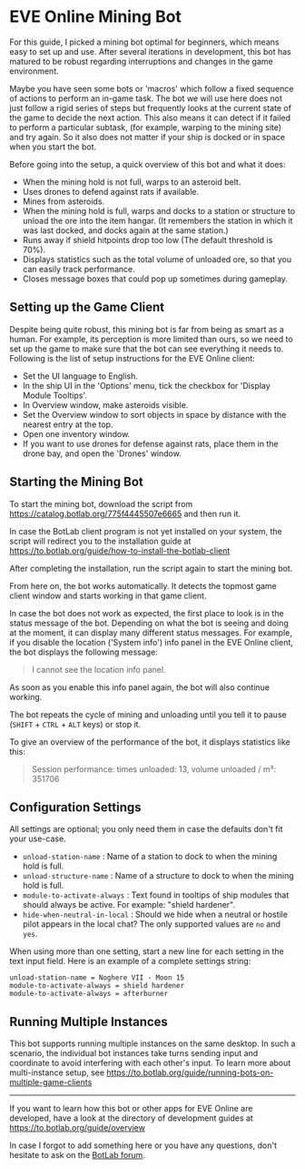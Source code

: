 # EVE Online Mining Bot

For this guide, I picked a mining bot optimal for beginners, which means easy to set up and use. After several iterations in development, this bot has matured to be robust regarding interruptions and changes in the game environment.

Maybe you have seen some bots or 'macros' which follow a fixed sequence of actions to perform an in-game task. The bot we will use here does not just follow a rigid series of steps but frequently looks at the current state of the game to decide the next action. This also means it can detect if it failed to perform a particular subtask, (for example, warping to the mining site) and try again. So it also does not matter if your ship is docked or in space when you start the bot.

Before going into the setup, a quick overview of this bot and what it does:

+ When the mining hold is not full, warps to an asteroid belt.
+ Uses drones to defend against rats if available.
+ Mines from asteroids.
+ When the mining hold is full, warps and docks to a station or structure to unload the ore into the item hangar. (It remembers the station in which it was last docked, and docks again at the same station.)
+ Runs away if shield hitpoints drop too low (The default threshold is 70%).
+ Displays statistics such as the total volume of unloaded ore, so that you can easily track performance.
+ Closes message boxes that could pop up sometimes during gameplay.

## Setting up the Game Client

Despite being quite robust, this mining bot is far from being as smart as a human. For example, its perception is more limited than ours, so we need to set up the game to make sure that the bot can see everything it needs to. Following is the list of setup instructions for the EVE Online client:

+ Set the UI language to English.
+ In the ship UI in the 'Options' menu, tick the checkbox for 'Display Module Tooltips'.
+ In Overview window, make asteroids visible.
+ Set the Overview window to sort objects in space by distance with the nearest entry at the top.
+ Open one inventory window.
+ If you want to use drones for defense against rats, place them in the drone bay, and open the 'Drones' window.

## Starting the Mining Bot

To start the mining bot, download the script from <https://catalog.botlab.org/775f4445507e6665> and then run it.

In case the BotLab client program is not yet installed on your system, the script will redirect you to the installation guide at <https://to.botlab.org/guide/how-to-install-the-botlab-client>

After completing the installation, run the script again to start the mining bot.

From here on, the bot works automatically. It detects the topmost game client window and starts working in that game client.

In case the bot does not work as expected, the first place to look is in the status message of the bot. Depending on what the bot is seeing and doing at the moment, it can display many different status messages.
For example, if you disable the location ('System info') info panel in the EVE Online client, the bot displays the following message:

> I cannot see the location info panel.

As soon as you enable this info panel again, the bot will also continue working.

The bot repeats the cycle of mining and unloading until you tell it to pause (`SHIFT` + `CTRL` + `ALT` keys) or stop it.

To give an overview of the performance of the bot, it displays statistics like this:

> Session performance: times unloaded: 13, volume unloaded / m³: 351706

## Configuration Settings

All settings are optional; you only need them in case the defaults don't fit your use-case.

+ `unload-station-name` : Name of a station to dock to when the mining hold is full.
+ `unload-structure-name` : Name of a structure to dock to when the mining hold is full.
+ `module-to-activate-always` : Text found in tooltips of ship modules that should always be active. For example: "shield hardener".
+ `hide-when-neutral-in-local` : Should we hide when a neutral or hostile pilot appears in the local chat? The only supported values are `no` and `yes`.

When using more than one setting, start a new line for each setting in the text input field.
Here is an example of a complete settings string:

```
unload-station-name = Noghere VII - Moon 15
module-to-activate-always = shield hardener
module-to-activate-always = afterburner
```

## Running Multiple Instances

This bot supports running multiple instances on the same desktop. In such a scenario, the individual bot instances take turns sending input and coordinate to avoid interfering with each other's input. To learn more about multi-instance setup, see https://to.botlab.org/guide/running-bots-on-multiple-game-clients

----

If you want to learn how this bot or other apps for EVE Online are developed, have a look at the directory of development guides at https://to.botlab.org/guide/overview

In case I forgot to add something here or you have any questions, don't hesitate to ask on the [BotLab forum](https://forum.botlab.org/).
